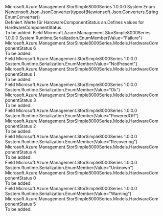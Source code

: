 <Type Name="HardwareComponentStatus" FullName="Microsoft.Azure.Management.StorSimple8000Series.Models.HardwareComponentStatus">
  <TypeSignature Language="C#" Value="public enum HardwareComponentStatus" />
  <TypeSignature Language="ILAsm" Value=".class public auto ansi sealed HardwareComponentStatus extends System.Enum" />
  <TypeSignature Language="DocId" Value="T:Microsoft.Azure.Management.StorSimple8000Series.Models.HardwareComponentStatus" />
  <TypeSignature Language="VB.NET" Value="Public Enum HardwareComponentStatus" />
  <TypeSignature Language="F#" Value="type HardwareComponentStatus = " />
  <AssemblyInfo>
    <AssemblyName>Microsoft.Azure.Management.StorSimple8000Series</AssemblyName>
    <AssemblyVersion>1.0.0.0</AssemblyVersion>
  </AssemblyInfo>
  <Base>
    <BaseTypeName>System.Enum</BaseTypeName>
  </Base>
  <Attributes>
    <Attribute>
      <AttributeName>Newtonsoft.Json.JsonConverter(typeof(Newtonsoft.Json.Converters.StringEnumConverter))</AttributeName>
    </Attribute>
  </Attributes>
  <Docs>
    <summary>
            <span data-ttu-id="0c171-101">Definiert Werte für HardwareComponentStatus an.</span><span class="sxs-lookup"><span data-stu-id="0c171-101">Defines values for HardwareComponentStatus.</span></span>
            </summary>
    <remarks>To be added.</remarks>
  </Docs>
  <Members>
    <Member MemberName="Failure">
      <MemberSignature Language="C#" Value="Failure" />
      <MemberSignature Language="ILAsm" Value=".field public static literal valuetype Microsoft.Azure.Management.StorSimple8000Series.Models.HardwareComponentStatus Failure = int32(6)" />
      <MemberSignature Language="DocId" Value="F:Microsoft.Azure.Management.StorSimple8000Series.Models.HardwareComponentStatus.Failure" />
      <MemberSignature Language="VB.NET" Value="Failure" />
      <MemberSignature Language="F#" Value="Failure = 6" Usage="Microsoft.Azure.Management.StorSimple8000Series.Models.HardwareComponentStatus.Failure" />
      <MemberType>Field</MemberType>
      <AssemblyInfo>
        <AssemblyName>Microsoft.Azure.Management.StorSimple8000Series</AssemblyName>
        <AssemblyVersion>1.0.0.0</AssemblyVersion>
      </AssemblyInfo>
      <Attributes>
        <Attribute>
          <AttributeName>System.Runtime.Serialization.EnumMember(Value="Failure")</AttributeName>
        </Attribute>
      </Attributes>
      <ReturnValue>
        <ReturnType>Microsoft.Azure.Management.StorSimple8000Series.Models.HardwareComponentStatus</ReturnType>
      </ReturnValue>
      <MemberValue>6</MemberValue>
      <Docs>
        <summary>To be added.</summary>
      </Docs>
    </Member>
    <Member MemberName="NotPresent">
      <MemberSignature Language="C#" Value="NotPresent" />
      <MemberSignature Language="ILAsm" Value=".field public static literal valuetype Microsoft.Azure.Management.StorSimple8000Series.Models.HardwareComponentStatus NotPresent = int32(1)" />
      <MemberSignature Language="DocId" Value="F:Microsoft.Azure.Management.StorSimple8000Series.Models.HardwareComponentStatus.NotPresent" />
      <MemberSignature Language="VB.NET" Value="NotPresent" />
      <MemberSignature Language="F#" Value="NotPresent = 1" Usage="Microsoft.Azure.Management.StorSimple8000Series.Models.HardwareComponentStatus.NotPresent" />
      <MemberType>Field</MemberType>
      <AssemblyInfo>
        <AssemblyName>Microsoft.Azure.Management.StorSimple8000Series</AssemblyName>
        <AssemblyVersion>1.0.0.0</AssemblyVersion>
      </AssemblyInfo>
      <Attributes>
        <Attribute>
          <AttributeName>System.Runtime.Serialization.EnumMember(Value="NotPresent")</AttributeName>
        </Attribute>
      </Attributes>
      <ReturnValue>
        <ReturnType>Microsoft.Azure.Management.StorSimple8000Series.Models.HardwareComponentStatus</ReturnType>
      </ReturnValue>
      <MemberValue>1</MemberValue>
      <Docs>
        <summary>To be added.</summary>
      </Docs>
    </Member>
    <Member MemberName="Ok">
      <MemberSignature Language="C#" Value="Ok" />
      <MemberSignature Language="ILAsm" Value=".field public static literal valuetype Microsoft.Azure.Management.StorSimple8000Series.Models.HardwareComponentStatus Ok = int32(3)" />
      <MemberSignature Language="DocId" Value="F:Microsoft.Azure.Management.StorSimple8000Series.Models.HardwareComponentStatus.Ok" />
      <MemberSignature Language="VB.NET" Value="Ok" />
      <MemberSignature Language="F#" Value="Ok = 3" Usage="Microsoft.Azure.Management.StorSimple8000Series.Models.HardwareComponentStatus.Ok" />
      <MemberType>Field</MemberType>
      <AssemblyInfo>
        <AssemblyName>Microsoft.Azure.Management.StorSimple8000Series</AssemblyName>
        <AssemblyVersion>1.0.0.0</AssemblyVersion>
      </AssemblyInfo>
      <Attributes>
        <Attribute>
          <AttributeName>System.Runtime.Serialization.EnumMember(Value="Ok")</AttributeName>
        </Attribute>
      </Attributes>
      <ReturnValue>
        <ReturnType>Microsoft.Azure.Management.StorSimple8000Series.Models.HardwareComponentStatus</ReturnType>
      </ReturnValue>
      <MemberValue>3</MemberValue>
      <Docs>
        <summary>To be added.</summary>
      </Docs>
    </Member>
    <Member MemberName="PoweredOff">
      <MemberSignature Language="C#" Value="PoweredOff" />
      <MemberSignature Language="ILAsm" Value=".field public static literal valuetype Microsoft.Azure.Management.StorSimple8000Series.Models.HardwareComponentStatus PoweredOff = int32(2)" />
      <MemberSignature Language="DocId" Value="F:Microsoft.Azure.Management.StorSimple8000Series.Models.HardwareComponentStatus.PoweredOff" />
      <MemberSignature Language="VB.NET" Value="PoweredOff" />
      <MemberSignature Language="F#" Value="PoweredOff = 2" Usage="Microsoft.Azure.Management.StorSimple8000Series.Models.HardwareComponentStatus.PoweredOff" />
      <MemberType>Field</MemberType>
      <AssemblyInfo>
        <AssemblyName>Microsoft.Azure.Management.StorSimple8000Series</AssemblyName>
        <AssemblyVersion>1.0.0.0</AssemblyVersion>
      </AssemblyInfo>
      <Attributes>
        <Attribute>
          <AttributeName>System.Runtime.Serialization.EnumMember(Value="PoweredOff")</AttributeName>
        </Attribute>
      </Attributes>
      <ReturnValue>
        <ReturnType>Microsoft.Azure.Management.StorSimple8000Series.Models.HardwareComponentStatus</ReturnType>
      </ReturnValue>
      <MemberValue>2</MemberValue>
      <Docs>
        <summary>To be added.</summary>
      </Docs>
    </Member>
    <Member MemberName="Recovering">
      <MemberSignature Language="C#" Value="Recovering" />
      <MemberSignature Language="ILAsm" Value=".field public static literal valuetype Microsoft.Azure.Management.StorSimple8000Series.Models.HardwareComponentStatus Recovering = int32(4)" />
      <MemberSignature Language="DocId" Value="F:Microsoft.Azure.Management.StorSimple8000Series.Models.HardwareComponentStatus.Recovering" />
      <MemberSignature Language="VB.NET" Value="Recovering" />
      <MemberSignature Language="F#" Value="Recovering = 4" Usage="Microsoft.Azure.Management.StorSimple8000Series.Models.HardwareComponentStatus.Recovering" />
      <MemberType>Field</MemberType>
      <AssemblyInfo>
        <AssemblyName>Microsoft.Azure.Management.StorSimple8000Series</AssemblyName>
        <AssemblyVersion>1.0.0.0</AssemblyVersion>
      </AssemblyInfo>
      <Attributes>
        <Attribute>
          <AttributeName>System.Runtime.Serialization.EnumMember(Value="Recovering")</AttributeName>
        </Attribute>
      </Attributes>
      <ReturnValue>
        <ReturnType>Microsoft.Azure.Management.StorSimple8000Series.Models.HardwareComponentStatus</ReturnType>
      </ReturnValue>
      <MemberValue>4</MemberValue>
      <Docs>
        <summary>To be added.</summary>
      </Docs>
    </Member>
    <Member MemberName="Unknown">
      <MemberSignature Language="C#" Value="Unknown" />
      <MemberSignature Language="ILAsm" Value=".field public static literal valuetype Microsoft.Azure.Management.StorSimple8000Series.Models.HardwareComponentStatus Unknown = int32(0)" />
      <MemberSignature Language="DocId" Value="F:Microsoft.Azure.Management.StorSimple8000Series.Models.HardwareComponentStatus.Unknown" />
      <MemberSignature Language="VB.NET" Value="Unknown" />
      <MemberSignature Language="F#" Value="Unknown = 0" Usage="Microsoft.Azure.Management.StorSimple8000Series.Models.HardwareComponentStatus.Unknown" />
      <MemberType>Field</MemberType>
      <AssemblyInfo>
        <AssemblyName>Microsoft.Azure.Management.StorSimple8000Series</AssemblyName>
        <AssemblyVersion>1.0.0.0</AssemblyVersion>
      </AssemblyInfo>
      <Attributes>
        <Attribute>
          <AttributeName>System.Runtime.Serialization.EnumMember(Value="Unknown")</AttributeName>
        </Attribute>
      </Attributes>
      <ReturnValue>
        <ReturnType>Microsoft.Azure.Management.StorSimple8000Series.Models.HardwareComponentStatus</ReturnType>
      </ReturnValue>
      <MemberValue>0</MemberValue>
      <Docs>
        <summary>To be added.</summary>
      </Docs>
    </Member>
    <Member MemberName="Warning">
      <MemberSignature Language="C#" Value="Warning" />
      <MemberSignature Language="ILAsm" Value=".field public static literal valuetype Microsoft.Azure.Management.StorSimple8000Series.Models.HardwareComponentStatus Warning = int32(5)" />
      <MemberSignature Language="DocId" Value="F:Microsoft.Azure.Management.StorSimple8000Series.Models.HardwareComponentStatus.Warning" />
      <MemberSignature Language="VB.NET" Value="Warning" />
      <MemberSignature Language="F#" Value="Warning = 5" Usage="Microsoft.Azure.Management.StorSimple8000Series.Models.HardwareComponentStatus.Warning" />
      <MemberType>Field</MemberType>
      <AssemblyInfo>
        <AssemblyName>Microsoft.Azure.Management.StorSimple8000Series</AssemblyName>
        <AssemblyVersion>1.0.0.0</AssemblyVersion>
      </AssemblyInfo>
      <Attributes>
        <Attribute>
          <AttributeName>System.Runtime.Serialization.EnumMember(Value="Warning")</AttributeName>
        </Attribute>
      </Attributes>
      <ReturnValue>
        <ReturnType>Microsoft.Azure.Management.StorSimple8000Series.Models.HardwareComponentStatus</ReturnType>
      </ReturnValue>
      <MemberValue>5</MemberValue>
      <Docs>
        <summary>To be added.</summary>
      </Docs>
    </Member>
  </Members>
</Type>